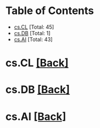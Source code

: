 <div id=toc></div>

# Table of Contents

- [cs.CL](#cs.CL) [Total: 45]
- [cs.DB](#cs.DB) [Total: 1]
- [cs.AI](#cs.AI) [Total: 43]


<div id='cs.CL'></div>

# cs.CL [[Back]](#toc)



<div id='cs.DB'></div>

# cs.DB [[Back]](#toc)



<div id='cs.AI'></div>

# cs.AI [[Back]](#toc)

